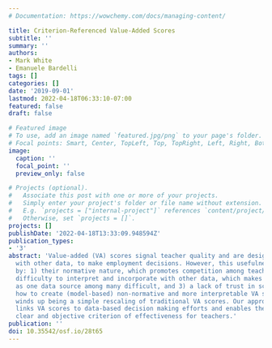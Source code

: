 ```yaml
---
# Documentation: https://wowchemy.com/docs/managing-content/

title: Criterion-Referenced Value-Added Scores
subtitle: ''
summary: ''
authors:
- Mark White
- Emanuele Bardelli
tags: []
categories: []
date: '2019-09-01'
lastmod: 2022-04-18T06:33:10-07:00
featured: false
draft: false

# Featured image
# To use, add an image named `featured.jpg/png` to your page's folder.
# Focal points: Smart, Center, TopLeft, Top, TopRight, Left, Right, BottomLeft, Bottom, BottomRight.
image:
  caption: ''
  focal_point: ''
  preview_only: false

# Projects (optional).
#   Associate this post with one or more of your projects.
#   Simply enter your project's folder or file name without extension.
#   E.g. `projects = ["internal-project"]` references `content/project/deep-learning/index.md`.
#   Otherwise, set `projects = []`.
projects: []
publishDate: '2022-04-18T13:33:09.948594Z'
publication_types:
- '3'
abstract: 'Value-added (VA) scores signal teacher quality and are designed to be used,
  with other data, to make employment decisions. However, this usefulness is hampered
  by: 1) their normative nature, which promotes competition among teachers, 2) their
  difficulty to interpret and incorporate with other data, which makes using VA scores
  as one data source among many difficult, and 3) a lack of trust in scores. We show
  how to create (model-based) non-normative and more interpretable VA scores, which
  winds up being a simple rescaling of traditional VA scores. Our approach more closely
  links VA scores to data-based decision making efforts and enables the creation of
  clear and objective criterion of effectiveness for teachers.'
publication: ''
doi: 10.35542/osf.io/28t65
---
```

